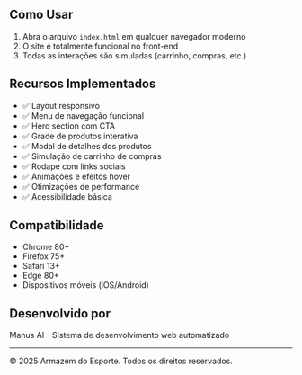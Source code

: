
## Como Usar
1. Abra o arquivo `index.html` em qualquer navegador moderno
2. O site é totalmente funcional no front-end
3. Todas as interações são simuladas (carrinho, compras, etc.)

## Recursos Implementados
- ✅ Layout responsivo
- ✅ Menu de navegação funcional
- ✅ Hero section com CTA
- ✅ Grade de produtos interativa
- ✅ Modal de detalhes dos produtos
- ✅ Simulação de carrinho de compras
- ✅ Rodapé com links sociais
- ✅ Animações e efeitos hover
- ✅ Otimizações de performance
- ✅ Acessibilidade básica

## Compatibilidade
- Chrome 80+
- Firefox 75+
- Safari 13+
- Edge 80+
- Dispositivos móveis (iOS/Android)

## Desenvolvido por
Manus AI - Sistema de desenvolvimento web automatizado

---
© 2025 Armazém do Esporte. Todos os direitos reservados.
